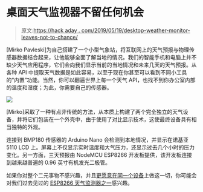 # 桌面天气监视器不留任何机会

> 原文:[https://hack aday . com/2019/05/19/desktop-weather-monitor-leaves-not-to-chance/](https://hackaday.com/2019/05/19/desktop-weather-monitor-leaves-nothing-to-chance/)

[Mirko Pavleski]为自己搭建了一个小型气象站，将互联网上的天气预报与物理传感器数据结合起来，让他能够全面了解当地的情况。我们的智能手机和电脑上并不缺少天气应用程序，它们会向我们显示当前的当地情况和未来几天的天气预报。从各种 API 中提取天气数据是如此容易，以至于现在你甚至可以看到不同小工具的“内置”功能。当然，你可以翻遍世界上每一个天气 API，也找不到你办公室内部的温度和湿度；为此，你需要自己的传感器。

![](../Images/0bd53605c72292f461cb38b88f8645d7.png)

[Mirko]采取了一种有点非传统的方法，从本质上构建了两个完全独立的天气设备，并将它们包装在一个外壳中，由于使用了对比显示技术，这使最终设备具有相当独特的外观。

连接到 BMP180 传感器的 Arduino Nano 会检测到本地情况，并显示在诺基亚 5110 LCD 上。屏幕上不仅显示实时温度和大气压力，还显示过去几个小时的压力变化。另一方面，三天预报由 NodeMCU ESP8266 开发板提供，该开发板连接到越来越普遍的 0.96 英寸有机发光二极管。

如果你对整个二元事物不感兴趣，并且[更愿意在同一个设备](https://hackaday.com/2016/03/27/beautiful-weather-station-uses-acrylic-rgb-led-and-and-esp8266/)上做这一切，你可能会对我们过去见过的 [ESP8266 天气监测器之一](https://hackaday.com/2018/11/05/esp8266-monitor-keeps-an-eye-on-octoprint/)感兴趣。